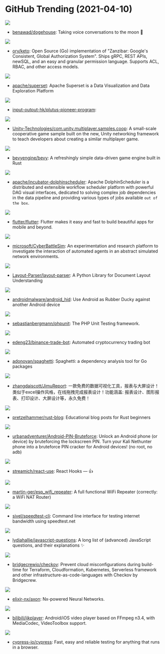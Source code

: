 # GitHub Trending (2021-04-10)

![](https://img.shields.io/badge/TypeScript-New%20133-green?style=flat-square&logo=appveyor)
- [benawad/dogehouse](https://github.com/benawad/dogehouse): Taking voice conversations to the moon 🚀

![](https://img.shields.io/badge/Go-New%20291-green?style=flat-square&logo=appveyor)
- [ory/keto](https://github.com/ory/keto): Open Source (Go) implementation of "Zanzibar: Google's Consistent, Global Authorization System". Ships gRPC, REST APIs, newSQL, and an easy and granular permission language. Supports ACL, RBAC, and other access models.

![](https://img.shields.io/badge/Python-New%20318-green?style=flat-square&logo=appveyor)
- [apache/superset](https://github.com/apache/superset): Apache Superset is a Data Visualization and Data Exploration Platform

![](https://img.shields.io/badge/Haskell-New%2032-green?style=flat-square&logo=appveyor)
- [input-output-hk/plutus-pioneer-program](https://github.com/input-output-hk/plutus-pioneer-program): 

![](https://img.shields.io/badge/C%23-New%2063-green?style=flat-square&logo=appveyor)
- [Unity-Technologies/com.unity.multiplayer.samples.coop](https://github.com/Unity-Technologies/com.unity.multiplayer.samples.coop): A small-scale cooperative game sample built on the new, Unity networking framework to teach developers about creating a similar multiplayer game.

![](https://img.shields.io/badge/Rust-New%20255-green?style=flat-square&logo=appveyor)
- [bevyengine/bevy](https://github.com/bevyengine/bevy): A refreshingly simple data-driven game engine built in Rust

![](https://img.shields.io/badge/Java-New%2067-green?style=flat-square&logo=appveyor)
- [apache/incubator-dolphinscheduler](https://github.com/apache/incubator-dolphinscheduler): Apache DolphinScheduler is a distributed and extensible workflow scheduler platform with powerful DAG visual interfaces, dedicated to solving complex job dependencies in the data pipeline and providing various types of jobs available `out of the box`.

![](https://img.shields.io/badge/Dart-New%20137-green?style=flat-square&logo=appveyor)
- [flutter/flutter](https://github.com/flutter/flutter): Flutter makes it easy and fast to build beautiful apps for mobile and beyond.

![](https://img.shields.io/badge/Jupyter%20Notebook-New%20250-green?style=flat-square&logo=appveyor)
- [microsoft/CyberBattleSim](https://github.com/microsoft/CyberBattleSim): An experimentation and research platform to investigate the interaction of automated agents in an abstract simulated network environments.

![](https://img.shields.io/badge/Python-New%20408-green?style=flat-square&logo=appveyor)
- [Layout-Parser/layout-parser](https://github.com/Layout-Parser/layout-parser): A Python Library for Document Layout Understanding

![](https://img.shields.io/badge/Shell-New%2080-green?style=flat-square&logo=appveyor)
- [androidmalware/android_hid](https://github.com/androidmalware/android_hid): Use Android as Rubber Ducky against another Android device

![](https://img.shields.io/badge/PHP-New%2069-green?style=flat-square&logo=appveyor)
- [sebastianbergmann/phpunit](https://github.com/sebastianbergmann/phpunit): The PHP Unit Testing framework.

![](https://img.shields.io/badge/Python-New%20106-green?style=flat-square&logo=appveyor)
- [edeng23/binance-trade-bot](https://github.com/edeng23/binance-trade-bot): Automated cryptocurrency trading bot

![](https://img.shields.io/badge/Go-New%2058-green?style=flat-square&logo=appveyor)
- [adonovan/spaghetti](https://github.com/adonovan/spaghetti): Spaghetti: a dependency analysis tool for Go packages

![](https://img.shields.io/badge/Java-New%2074-green?style=flat-square&logo=appveyor)
- [zhangdaiscott/JimuReport](https://github.com/zhangdaiscott/JimuReport): 一款免费的数据可视化工具，报表与大屏设计！类似于excel操作风格，在线拖拽完成报表设计！功能涵盖: 报表设计、图形报表、打印设计、大屏设计等，永久免费！

![](https://img.shields.io/badge/Rust-New%2085-green?style=flat-square&logo=appveyor)
- [pretzelhammer/rust-blog](https://github.com/pretzelhammer/rust-blog): Educational blog posts for Rust beginners

![](https://img.shields.io/badge/Shell-New%2020-green?style=flat-square&logo=appveyor)
- [urbanadventurer/Android-PIN-Bruteforce](https://github.com/urbanadventurer/Android-PIN-Bruteforce): Unlock an Android phone (or device) by bruteforcing the lockscreen PIN. Turn your Kali Nethunter phone into a bruteforce PIN cracker for Android devices! (no root, no adb)

![](https://img.shields.io/badge/TypeScript-New%20102-green?style=flat-square&logo=appveyor)
- [streamich/react-use](https://github.com/streamich/react-use): React Hooks — 👍

![](https://img.shields.io/badge/C-New%2027-green?style=flat-square&logo=appveyor)
- [martin-ger/esp_wifi_repeater](https://github.com/martin-ger/esp_wifi_repeater): A full functional WiFi Repeater (correctly: a WiFi NAT Router)

![](https://img.shields.io/badge/Python-New%2015-green?style=flat-square&logo=appveyor)
- [sivel/speedtest-cli](https://github.com/sivel/speedtest-cli): Command line interface for testing internet bandwidth using speedtest.net

![](https://img.shields.io/badge/none-New%20117-green?style=flat-square&logo=appveyor)
- [lydiahallie/javascript-questions](https://github.com/lydiahallie/javascript-questions): A long list of (advanced) JavaScript questions, and their explanations ✨

![](https://img.shields.io/badge/Python-New%2018-green?style=flat-square&logo=appveyor)
- [bridgecrewio/checkov](https://github.com/bridgecrewio/checkov): Prevent cloud misconfigurations during build-time for Terraform, Cloudformation, Kubernetes, Serverless framework and other infrastructure-as-code-languages with Checkov by Bridgecrew.

![](https://img.shields.io/badge/Elixir-New%20120-green?style=flat-square&logo=appveyor)
- [elixir-nx/axon](https://github.com/elixir-nx/axon): Nx-powered Neural Networks.

![](https://img.shields.io/badge/C-New%2018-green?style=flat-square&logo=appveyor)
- [bilibili/ijkplayer](https://github.com/bilibili/ijkplayer): Android/iOS video player based on FFmpeg n3.4, with MediaCodec, VideoToolbox support.

![](https://img.shields.io/badge/JavaScript-New%20198-green?style=flat-square&logo=appveyor)
- [cypress-io/cypress](https://github.com/cypress-io/cypress): Fast, easy and reliable testing for anything that runs in a browser.

